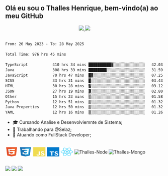## Olá eu sou o Thalles Henrique, bem-vindo(a) ao meu GitHub

<div align="center">
  <a href="https://github.com/Thalles-HsA">
  <img height="180em" src="https://github-readme-stats.vercel.app/api?username=Thalles-HsA&show_icons=true&theme=radical&include_all_commits=true&count_private=true"/>
  <img height="180em" src="https://github-readme-stats.vercel.app/api/top-langs/?username=Thalles-HsA&exclude_repo=github-readme-stats,Pong,Freeway-JS&langs_count=5&theme=radical"/>
</div><br>
  
  <!--START_SECTION:waka-->

```txt
From: 26 May 2023 - To: 28 May 2025

Total Time: 976 hrs 45 mins

TypeScript           410 hrs 34 mins ██████████▓░░░░░░░░░░░░░░   42.03 %
Java                 308 hrs 33 mins ████████░░░░░░░░░░░░░░░░░   31.59 %
JavaScript           70 hrs 47 mins  █▓░░░░░░░░░░░░░░░░░░░░░░░   07.25 %
SCSS                 33 hrs 31 mins  █░░░░░░░░░░░░░░░░░░░░░░░░   03.43 %
HTML                 30 hrs 28 mins  ▓░░░░░░░░░░░░░░░░░░░░░░░░   03.12 %
JSON                 27 hrs 19 mins  ▓░░░░░░░░░░░░░░░░░░░░░░░░   02.80 %
Other                15 hrs 23 mins  ▒░░░░░░░░░░░░░░░░░░░░░░░░   01.58 %
Python               12 hrs 51 mins  ▒░░░░░░░░░░░░░░░░░░░░░░░░   01.32 %
Java Properties      12 hrs 50 mins  ▒░░░░░░░░░░░░░░░░░░░░░░░░   01.32 %
YAML                 12 hrs 16 mins  ▒░░░░░░░░░░░░░░░░░░░░░░░░   01.26 %
```

<!--END_SECTION:waka-->

  - 🎓 Cursando Analise e Desenvolviemnte de Sistema;
  - 🌱 Trabalhando para @Selaz;
  - 🎯 Atuando como FullStack Developer;
 
<div style="display: inline_block"><br>
  <img align="center" alt="Thalles-HTML" height="30" width="40" src="https://raw.githubusercontent.com/devicons/devicon/master/icons/html5/html5-original.svg">
  <img align="center" alt="Thalles-CSS" height="30" width="40" src="https://raw.githubusercontent.com/devicons/devicon/master/icons/css3/css3-original.svg">
  <img align="center" alt="Thalles-Js" height="30" width="40" src="https://raw.githubusercontent.com/devicons/devicon/master/icons/javascript/javascript-plain.svg">
  <img align="center" alt="Thalles-Ts" height="30" width="40" src="https://raw.githubusercontent.com/devicons/devicon/master/icons/typescript/typescript-plain.svg">
  <img align="center" alt="Thalles-React" height="30" width="40" src="https://raw.githubusercontent.com/devicons/devicon/master/icons/react/react-original.svg">
  <img align="center" alt="Thalles-Node" height="30" width="40" src="https://cdn.jsdelivr.net/gh/devicons/devicon/icons/nodejs/nodejs-original.svg" />
  <img align="center" alt="Thalles-Mongo" height="30" width="40" src="https://cdn.jsdelivr.net/gh/devicons/devicon/icons/mongodb/mongodb-original.svg" />
  
</div>

 ##
  
<div>
  <a href="https://www.linkedin.com/in/thalles-hsa" target="_blank"><img src="https://img.shields.io/badge/-LinkedIn-%230077B5?style=for-the-badge&logo=linkedin&logoColor=white" target="_blank"></a> 
  <a href="https://instagram.com/thalleshsa" target="_blank"><img src="https://img.shields.io/badge/-Instagram-%23E4405F?style=for-the-badge&logo=instagram&logoColor=white" target="_blank"></a>
  <a href = "mailto:thsa.henrique@gmail.com"><img src="https://img.shields.io/badge/-Gmail-%23333?style=for-the-badge&logo=gmail&logoColor=white" target="_blank"></a>
   
</div>
